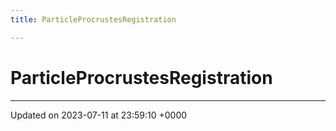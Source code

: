 ```yaml
---
title: ParticleProcrustesRegistration

---
```


# ParticleProcrustesRegistration





-------------------------------

Updated on 2023-07-11 at 23:59:10 +0000